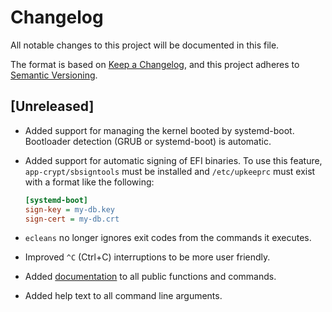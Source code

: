 # Changelog

All notable changes to this project will be documented in this file.

The format is based on [Keep a Changelog](https://keepachangelog.com/en/1.0.0/),
and this project adheres to
[Semantic Versioning](https://semver.org/spec/v2.0.0.html).

## [Unreleased]

- Added support for managing the kernel booted by systemd-boot. Bootloader detection (GRUB or
  systemd-boot) is automatic.
- Added support for automatic signing of EFI binaries. To use this feature, `app-crypt/sbsigntools`
  must be installed and `/etc/upkeeprc` must exist with a format like the following:

  ```ini
  [systemd-boot]
  sign-key = my-db.key
  sign-cert = my-db.crt
  ```

- `ecleans` no longer ignores exit codes from the commands it executes.
- Improved `^C` (Ctrl+C) interruptions to be more user friendly.
- Added [documentation](https://upkeep.readthedocs.io/en/latest/) to all public functions and
  commands.
- Added help text to all command line arguments.
